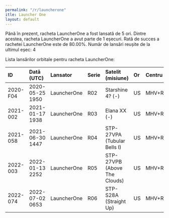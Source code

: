 ```yaml
---
permalink: "/r/launcherone"
itle: Launcher One
layout: default
---
```


Până în prezent, racheta LauncherOne a fost lansată de 5 ori.
Dintre acestea, racheta LauncherOne a avut parte de 1 eșecuri.
Rată de succes a rachetei LauncherOne este de 80.00%.
Număr de lansări reușite de la ultimul eșec: 4

Lista lansărilor orbitale pentru racheta LauncherOne:


| ID       | Dată (UTC)      | Lansator    | Serie   | Satelit (misiune)            | Or   | Centru      | R   |
|:---------|:----------------|:------------|:--------|:-----------------------------|:-----|:------------|:----|
| 2020-F04 | 2020-05-25 1950 | LauncherOne | R02     | Starshine 4? (-)             | US   | MHV+RW12/30 | F   |
| 2021-002 | 2021-01-17 1938 | LauncherOne | R03     | Elana XX (-)                 | US   | MHV+RW12/30 | S   |
| 2021-058 | 2021-06-30 1447 | LauncherOne | R04     | STP-27VPA (Tubular Bells I)  | US   | MHV+RW12/30 | S   |
| 2022-003 | 2022-01-13 2252 | LauncherOne | R05     | STP-27VPB (Above The Clouds) | US   | MHV+RW12/30 | S   |
| 2022-074 | 2022-07-02 0653 | LauncherOne | R06     | STP-S28A (Straight Up)       | US   | MHV+RW12/30 | S   |


